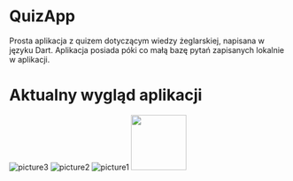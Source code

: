 # QuizApp
Prosta aplikacja z quizem dotyczącym wiedzy żeglarskiej, napisana w języku Dart.
Aplikacja posiada póki co małą bazę pytań zapisanych lokalnie w aplikacji.
# Aktualny wygląd aplikacji 

![picture3](https://user-images.githubusercontent.com/128033227/230093996-4883f14d-858a-469e-a898-283fd23008f0.jpg)
![picture2](https://user-images.githubusercontent.com/128033227/230094008-34e11ec0-373b-42a4-806f-7302135c5648.jpg)
![picture1](https://user-images.githubusercontent.com/128033227/230094020-7f9c8ee7-b465-4a5c-a399-58cf1b9e896f.jpg)
<img src="https://user-images.githubusercontent.com/128033227/230093924-76d0b192-9c27-4caf-9116-951efa42c27a.jpg" width="100" />
